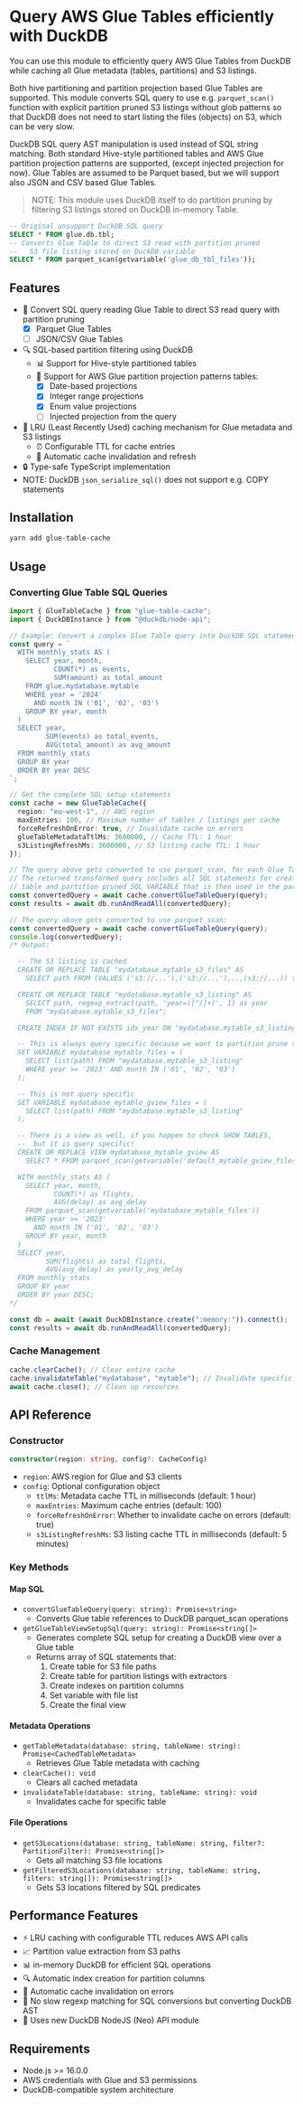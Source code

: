 # Query AWS Glue Tables efficiently with DuckDB

You can use this module to efficiently query AWS Glue Tables from DuckDB while caching all Glue metadata (tables, partitions) and S3 listings.

Both hive partitioning and partition projection based Glue Tables are supported. This module converts SQL query to use e.g. `parquet_scan()` function with explicit partition pruned S3 listings without glob patterns so that DuckDB does not need to start listing the files (objects) on S3, which can be very slow.

DuckDB SQL query AST manipulation is used instead of SQL string matching. Both standard Hive-style partitioned tables and AWS Glue partition projection patterns are supported, (except injected projection for now). Glue Tables are assumed to be Parquet based, but we will support also JSON and CSV based Glue Tables.

> NOTE: This module uses DuckDB itself to do partition pruning by filtering S3 listings stored on DuckDB in-memory Table.

```sql
-- Original unsupport DuckDB SQL query
SELECT * FROM glue.db.tbl;
-- Converts Glue Table to direct S3 read with partition pruned
--   S3 file listing stored on DuckDB variable
SELECT * FROM parquet_scan(getvariable('glue_db_tbl_files'));
```

## Features

- 🚀 Convert SQL query reading Glue Table to direct S3 read query with partition pruning
  - [x] Parquet Glue Tables
  - [ ] JSON/CSV Glue Tables
- 🔍 SQL-based partition filtering using DuckDB
  - 📊 Support for Hive-style partitioned tables
  - 🎯 Support for AWS Glue partition projection patterns tables:
    - [x] Date-based projections
    - [x] Integer range projections
    - [x] Enum value projections
    - [ ] Injected projection from the query
- 🚀 LRU (Least Recently Used) caching mechanism for Glue metadata and S3 listings
  - ⏰ Configurable TTL for cache entries
  - 🔄 Automatic cache invalidation and refresh
- 🔒 Type-safe TypeScript implementation
- NOTE: DuckDB `json_serialize_sql()` does not support e.g. COPY statements

## Installation

```bash
yarn add glue-table-cache
```

## Usage

### Converting Glue Table SQL Queries

```typescript
import { GlueTableCache } from "glue-table-cache";
import { DuckDBInstance } from "@duckdb/node-api";

// Example: Convert a complex Glue Table query into DuckDB SQL statements
const query = `
  WITH monthly_stats AS (
    SELECT year, month, 
           COUNT(*) as events,
           SUM(amount) as total_amount
    FROM glue.mydatabase.mytable
    WHERE year = '2024' 
      AND month IN ('01', '02', '03')
    GROUP BY year, month
  )
  SELECT year, 
         SUM(events) as total_events,
         AVG(total_amount) as avg_amount
  FROM monthly_stats
  GROUP BY year
  ORDER BY year DESC
`;

// Get the complete SQL setup statements
const cache = new GlueTableCache({
  region: "eu-west-1", // AWS region
  maxEntries: 100, // Maximum number of tables / listings per cache
  forceRefreshOnError: true, // Invalidate cache on errors
  glueTableMetadataTtlMs: 3600000, // Cache TTL: 1 hour
  s3ListingRefreshMs: 3600000, // S3 listing cache TTL: 1 hour
});

// The query above gets converted to use parquet_scan, for each Glue Table reference.
// The returned transformed query includes all SQL statements for creating S3 listing
// table and partition pruned SQL VARIABLE that is then used in the parquet scan.
const convertedQuery = await cache.convertGlueTableQuery(query);
const results = await db.runAndReadAll(convertedQuery);

// The query above gets converted to use parquet_scan:
const convertedQuery = await cache.convertGlueTableQuery(query);
console.log(convertedQuery);
/* Output:

  -- The S3 listing is cached
  CREATE OR REPLACE TABLE "mydatabase.mytable_s3_files" AS 
    SELECT path FROM (VALUES ('s3://...'),('s3://...'),..,(s3://...)) t(path);

  CREATE OR REPLACE TABLE "mydatabase.mytable_s3_listing" AS 
    SELECT path, regexp_extract(path, 'year=([^/]+)', 1) as year 
    FROM "mydatabase.mytable_s3_files";

  CREATE INDEX IF NOT EXISTS idx_year ON "mydatabase.mytable_s3_listing" (year);

  -- This is always query specific because we want to partition prune the files
  SET VARIABLE mydatabase_mytable_files = (
    SELECT list(path) FROM "mydatabase.mytable_s3_listing" 
    WHERE year >= '2023' AND month IN ('01', '02', '03')
  );

  -- This is not query specific
  SET VARIABLE mydatabase_mytable_gview_files = (
    SELECT list(path) FROM "mydatabase.mytable_s3_listing"
  );

  -- There is a view as well, if you happen to check SHOW TABLES, 
  --  but it is query specific!
  CREATE OR REPLACE VIEW mydatabase_mytable_gview AS 
    SELECT * FROM parquet_scan(getvariable('default_mytable_gview_files'));

  WITH monthly_stats AS (
    SELECT year, month,
           COUNT(*) as flights,
           AVG(delay) as avg_delay
    FROM parquet_scan(getvariable('mydatabase_mytable_files'))
    WHERE year >= '2023'
      AND month IN ('01', '02', '03')
    GROUP BY year, month
  )
  SELECT year,
         SUM(flights) as total_flights,
         AVG(avg_delay) as yearly_avg_delay
  FROM monthly_stats
  GROUP BY year
  ORDER BY year DESC;
*/

const db = await (await DuckDBInstance.create(":memory:")).connect();
const results = await db.runAndReadAll(convertedQuery);
```

### Cache Management

```typescript
cache.clearCache(); // Clear entire cache
cache.invalidateTable("mydatabase", "mytable"); // Invalidate specific table
await cache.close(); // Clean up resources
```

## API Reference

### Constructor

```typescript
constructor(region: string, config?: CacheConfig)
```

- `region`: AWS region for Glue and S3 clients
- `config`: Optional configuration object
  - `ttlMs`: Metadata cache TTL in milliseconds (default: 1 hour)
  - `maxEntries`: Maximum cache entries (default: 100)
  - `forceRefreshOnError`: Whether to invalidate cache on errors (default: true)
  - `s3ListingRefreshMs`: S3 listing cache TTL in milliseconds (default: 5 minutes)

### Key Methods

#### Map SQL

- `convertGlueTableQuery(query: string): Promise<string>`
  - Converts Glue table references to DuckDB parquet_scan operations
- `getGlueTableViewSetupSql(query: string): Promise<string[]>`
  - Generates complete SQL setup for creating a DuckDB view over a Glue table
  - Returns array of SQL statements that:
    1. Create table for S3 file paths
    2. Create table for partition listings with extractors
    3. Create indexes on partition columns
    4. Set variable with file list
    5. Create the final view

#### Metadata Operations

- `getTableMetadata(database: string, tableName: string): Promise<CachedTableMetadata>`
  - Retrieves Glue Table metadata with caching
- `clearCache(): void`
  - Clears all cached metadata
- `invalidateTable(database: string, tableName: string): void`
  - Invalidates cache for specific table

#### File Operations

- `getS3Locations(database: string, tableName: string, filter?: PartitionFilter): Promise<string[]>`
  - Gets all matching S3 file locations
- `getFilteredS3Locations(database: string, tableName: string, filters: string[]): Promise<string[]>`
  - Gets S3 locations filtered by SQL predicates

## Performance Features

- ⚡️ LRU caching with configurable TTL reduces AWS API calls
- 📈 Partition value extraction from S3 paths
- 📊 in-memory DuckDB for efficient SQL operations
- 🔍 Automatic index creation for partition columns
- 🔄 Automatic cache invalidation on errors
- 🚀 No slow regexp matching for SQL conversions but converting DuckDB AST
- 🚀 Uses new DuckDB NodeJS (Neo) API module

## Requirements

- Node.js >= 16.0.0
- AWS credentials with Glue and S3 permissions
- DuckDB-compatible system architecture
